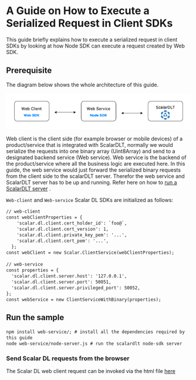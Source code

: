 # A Guide on How to Execute a Serialized Request in Client SDKs
This guide briefly explains how to execute a serialized request in client SDKs by looking at how Node SDK can execute a request created by Web SDK.

## Prerequisite
The diagram below shows the whole architecture of this guide.

![](img/samplecode.png)

Web client is the client side (for example browser or mobile devices) of a product/service that is
integrated with ScalarDLT, normally we would serialize the requests into one binary array (Uint8Array)
and send to a designated backend service (Web service). Web service is the backend of the product/service where all the
business logic are executed here. In this guide, the web service would just forward the serialized
binary requests from the client side to the scalarDLT server. Therefor the web service and ScalarDLT
server has to be up and running.
Refer here on how to [run a ScalarDLT server](https://scalardl.readthedocs.io/en/latest/) .

`Web-client` and `Web-service` Scalar DL SDKs are initialized as follows:
```
// web-client
const webClientProperties = {
    'scalar.dl.client.cert_holder_id': `foo@`,
    'scalar.dl.client.cert_version': 1,
    'scalar.dl.client.private_key_pem': '...',
    'scalar.dl.client.cert_pem': '...',
  };
const webClient = new Scalar.ClientService(webClientProperties);

// web-service
const properties = {
  'scalar.dl.client.server.host': '127.0.0.1',
  'scalar.dl.client.server.port': 50051,
  'scalar.dl.client.server.privileged_port': 50052,
};
const webService = new ClientServiceWithBinary(properties);
```

## Run the sample
```
npm install web-service/; # install all the dependencies required by this guide
node web-service/node-server.js # run the scalardlt node-sdk server 
```

### Send Scalar DL requests from the browser
The Scalar DL web client request can be invoked via the html file [here](./web-client/index.html)